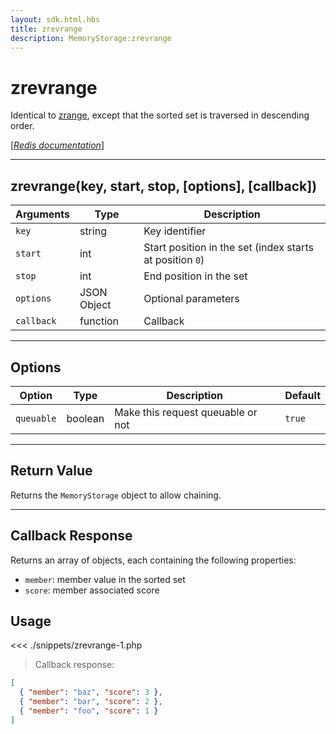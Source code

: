 ```yaml
---
layout: sdk.html.hbs
title: zrevrange
description: MemoryStorage:zrevrange
---
```


# zrevrange

Identical to [zrange](/sdk-reference/php/3/memory-storage/zrange), except that the sorted set is traversed in descending order.

[[_Redis documentation_]](https://redis.io/commands/zrevrange)

---

## zrevrange(key, start, stop, [options], [callback])

| Arguments  | Type        | Description                                              |
| ---------- | ----------- | -------------------------------------------------------- |
| `key`      | string      | Key identifier                                           |
| `start`    | int         | Start position in the set (index starts at position `0`) |
| `stop`     | int         | End position in the set                                  |
| `options`  | JSON Object | Optional parameters                                      |
| `callback` | function    | Callback                                                 |

---

## Options

| Option     | Type    | Description                       | Default |
| ---------- | ------- | --------------------------------- | ------- |
| `queuable` | boolean | Make this request queuable or not | `true`  |

---

## Return Value

Returns the `MemoryStorage` object to allow chaining.

---

## Callback Response

Returns an array of objects, each containing the following properties:

- `member`: member value in the sorted set
- `score`: member associated score

## Usage

<<< ./snippets/zrevrange-1.php

> Callback response:

```json
[
  { "member": "baz", "score": 3 },
  { "member": "bar", "score": 2 },
  { "member": "foo", "score": 1 }
]
```
